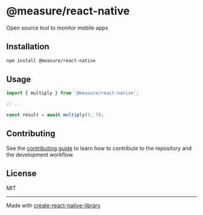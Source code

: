 # @measure/react-native

Open source tool to monitor mobile apps

## Installation


```sh
npm install @measure/react-native
```


## Usage


```js
import { multiply } from '@measure/react-native';

// ...

const result = await multiply(3, 7);
```


## Contributing

See the [contributing guide](CONTRIBUTING.md) to learn how to contribute to the repository and the development workflow.

## License

MIT

---

Made with [create-react-native-library](https://github.com/callstack/react-native-builder-bob)
